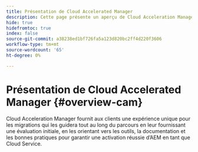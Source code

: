 ```yaml
---
title: Présentation de Cloud Accelerated Manager
description: Cette page présente un aperçu de Cloud Acceleration Manager.
hide: true
hidefromtoc: true
index: false
source-git-commit: a38238ed1bf726fa5a123d820bc2ff4d220f3606
workflow-type: tm+mt
source-wordcount: '65'
ht-degree: 0%

---
```



# Présentation de Cloud Accelerated Manager {#overview-cam}

Cloud Acceleration Manager fournit aux clients une expérience unique pour les migrations qui les guidera tout au long du parcours en leur fournissant une évaluation initiale, en les orientant vers les outils, la documentation et les bonnes pratiques pour garantir une activation réussie d’AEM en tant que Cloud Service.